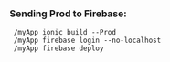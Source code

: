 ### Sending Prod to Firebase:
     /myApp ionic build --Prod
     /myApp firebase login --no-localhost
     /myApp firebase deploy